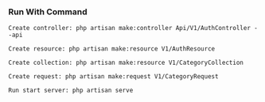 ### Run With Command

`Create controller: php artisan make:controller Api/V1/AuthController --api`

`Create resource: php artisan make:resource V1/AuthResource`

`Create collection: php artisan make:resource V1/CategoryCollection`

`Create request: php artisan make:request V1/CategoryRequest`

`Run start server: php artisan serve`
